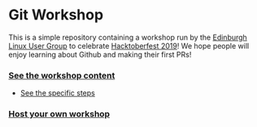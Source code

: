 # Git Workshop

This is a simple repository containing a workshop run by the [Edinburgh Linux User Group][edlug] to celebrate [Hacktoberfest 2019][hacktoberfest]! We hope people will enjoy learning about Github and making their first PRs!

### [See the workshop content][content]

* [See the specific steps][toc]

### [Host your own workshop][diy]

[content]: workshop-notes/01_what_is_git.md
[toc]: workshop-notes/
[hacktoberfest]: https://hacktoberfest.digitalocean.com
[edlug]: https://edlug.gitlab.io
[diy]: DIY/README.md
